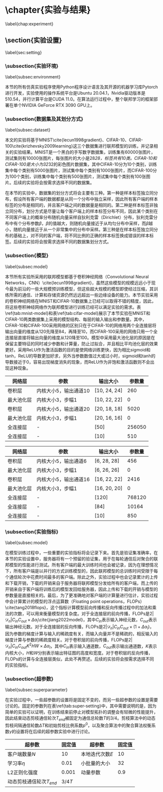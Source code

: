# \chapter{实验与结果}

\label{chap:experiment}

## \section{实验设置}

\label{sec:setting}

### \subsection{实验环境}

\label{subsec:environment}

本节的所有仿真实验程序使用Python程序设计语言及其开源的机器学习库Pytorch进行开发，实验使用的操作系统平台是Ubuntu 20.04.1，Nvidia驱动版本是510.54，并行计算平台是CUDA 11.0。在算法运行过程中，整个联邦学习的框架部署在单个NVIDIA GeForce RTX 3090 GPU上。



### \subsection{数据集及其划分方式}

\label{subsec:dataset}

本文的实验将基于MNIST\cite{lecun1998gradient}、CIFAR-10、CIFAR-100\cite{krizhevsky2009learning}这三个数据集进行联邦模型的训练，并记录相关的实验结果。MNIST是一个黑白的手写数字数据集，训练集有60000张图片，测试集则有10000张图片，每张图片的大小是28*28，标签共有10类。CIFAR-10和CIFAR-100是大小为32*32的彩色图片数据集，其中CIFAR-10分为10个类别，训练集中每个类别有5000张图片，测试集中每个类别有1000张图片，而CIFAR-100分为100个类别，训练集中每个类别有500张图片，测试集中每个类别有100张图片。后续的实验将会按需求选择不同的数据集。

在本节的实验中，数据集的划分方式将会主要有三种。第一种是样本标签独立同分布，假设所有客户端的数据都是从同一个分布中独立采样，因此所有客户端的样本标签的分布是相同的，并且客户端之间的数据量是相同的。第二种是样本标签非独立同分布，划分方式是尽量让每个客户端上的样本标签分布不同，因此某个类别在不同客户端上的概率分布随机向量采样自狄利克雷（Dirichlet）分布，狄利克雷分布中有个分布参数$\beta$，$\beta$的值越大，则随机向量接近于从均匀分布中采样，而$\beta$越小，随机向量接近于从一个非常集中的分布中采样。第三种是在样本标签独立同分布的基础上，对不同的客户端，将不同比例的正确的样本标签换成错误的样本标签。后续的实验将会按需求选择不同的数据集划分方式。



### \subsection{模型}

\label{subsec:model}

本节所有实验所采用的联邦模型都基于卷积神经网络（Convolutional Neural Networks，CNN）\cite{lecun1998gradient}，虽然这些模型的规模远远小于现今最为前沿的一些大规模预训练模型，但这些超大规模的模型即使经过压缩，其训练所需的通信、计算和存储资源仍然远远超出一些边缘设备的能力。本节实验采用的卷积神经网络在MNIST和CIFAR-10数据集上已经可以取得不错的精度，因此，将这些卷积神经网络作为联邦模型进行训练已经可以满足实验的需求。表\ref{tab:mnist-model}和表\ref{tab:cifar-model}展示了本节实验在MNIST和CIFAR-10两类数据集上采用的模型结构、每层的输入输出和参数量。其中，CIFAR-10和CIFAR-100采用网络的区别只在于CIFAR-10的网络用两个全连接层将输出向量的维度从120先降至84，再降至10，而CIFAR-100采用的网络只用一个全连接层直接将输出向量的维度从120降至100。模型中采用最大池化层的原因是在保留主要特征的同时减少参数和计算量，防止过拟合，并且相比平均池化层的效果更好。采用ReLU作为激活函数的目的是使网络训练更快，因为相比sigmoid和tanh，ReLU的导数更加好求，另外当参数数值过大或过小时，sigmoid和tanh的导数接近于0，容易出现梯度消失的现象，而ReLU作为非饱和激活函数则不会出现这种现象。

| 网络层     | 参数                  | 输出大小     | 参数量 |
| ---------- | --------------------- | ------------ | ------ |
| 卷积层     | 内核大小5，输出通道10 | [10, 24, 24] | 260    |
| 最大池化层 | 内核大小3，步幅1      | [10, 22, 22] | 0      |
| 卷积层     | 内核大小5，输出通道20 | [20, 18, 18] | 5020   |
| 最大池化层 | 内核大小3，步幅1      | [20, 16, 16] | 0      |
| 全连接层   | -                     | [50]         | 256050 |
| 全连接层   | -                     | [10]         | 510    |

| 网络层     | 参数                  | 输出大小     | 参数量 |
| ---------- | --------------------- | ------------ | ------ |
| 卷积层     | 内核大小5，输出通道6  | [6, 28, 28]  | 456    |
| 最大池化层 | 内核大小3，步幅1      | [6, 26, 26]  | 0      |
| 卷积层     | 内核大小5，输出通道16 | [16, 22, 22] | 2416   |
| 最大池化层 | 内核大小3，步幅1      | [16, 20, 20] | 0      |
| 全连接层   | -                     | [120]        | 768120 |
| 全连接层   | -                     | [84]         | 10164  |
| 全连接层   | -                     | [10]         | 850    |



### \subsection{实验指标}

\label{subsec:model}

在模型训练过程中，一些重要的实验指标将会记录下来。首先是验证集准确率，在本节的实验设置中，服务器将有一个预留的验证集，用于在每轮通信后对聚合的联邦模型的性能进行测试。所有客户端的最大训练时间也会被记录，因为在理想情况下，所有客户端是以并行的方式训练模型的，因此联邦模型的总训练时间受限于每个通信轮次中花费时间最多的客户端。除此之外，实验过程中也会记录累计的上传和下载开销，下载的开销来自于服务器将联邦模型分发给所有的客户端，而上传的开销来自于客户端将训练后的模型发回给服务器，因此上传和下载的开销与模型的参数量是直接相关的。最后，为了更准确地对客户端的计算量进行估计，实验过程中会计算累计的模型的浮点运算数（Floating point operations，FLOPs）\cite{tang2018flops}，这个指标计算模型前向传播和反向传播过程中的加法和乘法的次数，可以用来衡量模型的复杂度。对于全连接层的前向传播，FLOPs是$2\left|\mathcal{D}_{n}\right|C_{in}C_{out}\times \Delta\alpha_l$\cite{jiang2022model}，其中$C_{in}$表示输入神经元数，$C_{out}$表示输出神经元数。对于全连接层的反向传播，FLOPs是$2\left|\mathcal{D}_{n}\right|C_{in}C_{out}\times (1+\Delta\alpha_l)$，因为参数的梯度计算与输入的稀疏度有关，而输入向量并不是稀疏的，相反输入的梯度计算与参数的稀疏度相关。对于卷积层的前向传播，FLOPs是$2\left|\mathcal{D}_{n}\right|C_{in}C_{out}K^2HW\times \Delta\alpha_l$，其中$C_{in}$表示输入通道数，$C_{out}$表示输出通道数，$K$表示内核大小，$H$和$W$分别表示输出特征图的高度和宽度。对于卷积层的反向传播，FLOPs的计算与全连接层类似，此处不再赘述。后续的实验将会按需求选择不同的实验指标。



### \subsection{超参数}

\label{subsec:superparameter}

在实验过程中，一些超参数的设置将是固定不变的，而另一些超参数的设置是需要讨论的。固定的参数列在表\ref{tab:super-setting}中，其中需要说明的是，因为简单的实验可以证明，在训练结束前停止对模型拓扑的调整会有轻微的性能提升，因此结束动态剪枝通信轮次$T_{end}$被固定为通信总轮数$T$的3/4。剪枝算法中的动态剪枝间隔通信轮数$\Delta{T}$和初始剪枝比例系数$p^0$，以及聚合算法中的聚合算法权衡系数$\gamma$的设置将在后续的超参数实验中进行讨论。

| 超参数                    | 固定值 | 超参数          | 固定值 |
| ------------------------- | ------ | --------------- | ------ |
| 客户端数量$N$             | 10     | 本地迭代次数$E$ | 10     |
| 学习率$\eta$              | 0.01   | 小批量的大小    | 32     |
| L2正则化强度              | 0.001  | 动量参数        | 0.9    |
| 动态剪枝通信轮次$T_{end}$ | 3/4$T$ |                 |        |

